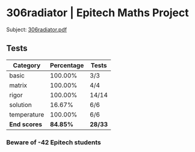 # 306radiator | Epitech Maths Project

Subject: [306radiator.pdf](/Subjects/306radiator.pdf)

## Tests

| Category | Percentage | Tests |
|----------|------------|-------|
| basic | 100.00% | 3/3 |
| matrix | 100.00% | 4/4 |
| rigor | 100.00% | 14/14 |
| solution | 16.67% | 6/6 |
| temperature | 100.00% | 6/6 |
| **End scores** | **84.85%** | **28/33** |

### Beware of -42 Epitech students
